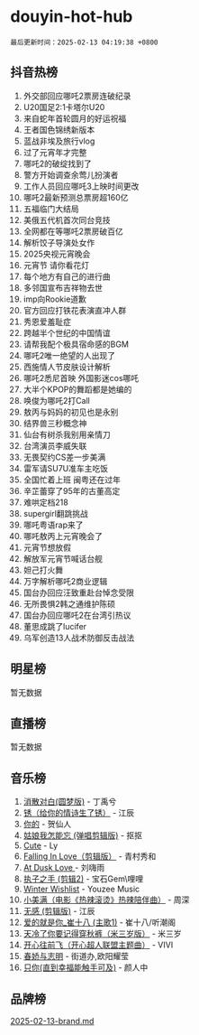 # douyin-hot-hub

`最后更新时间：2025-02-13 04:19:38 +0800`

## 抖音热榜

1. 外交部回应哪吒2票房连破纪录
1. U20国足2:1卡塔尔U20
1. 来自蛇年首轮圆月的好运祝福
1. 王者国色锦绣新版本
1. 蓝战非埃及旅行vlog
1. 过了元宵年才完整
1. 哪吒2的破绽找到了
1. 警方开始调查余莺儿扮演者
1. 工作人员回应哪吒3上映时间更改
1. 哪吒2最新预测总票房超160亿
1. 五福临门大结局
1. 美俄五代机首次同台竞技
1. 全网都在等哪吒2票房破百亿
1. 解析饺子导演处女作
1. 2025央视元宵晚会
1. 元宵节 请你看花灯
1. 每个地方有自己的进行曲
1. 多邻国宣布吉祥物去世
1. imp向Rookie道歉
1. 官方回应打铁花表演直冲人群
1. 秀恩爱羞耻症
1. 跨越半个世纪的中国情谊
1. 请帮我配个极具宿命感的BGM
1. 哪吒2唯一绝望的人出现了
1. 西施情人节皮肤设计解析
1. 哪吒2悉尼首映 外国影迷cos哪吒
1. 大半个KPOP的舞蹈都是她编的
1. 唤俊为哪吒2打Call
1. 敖丙与妈妈的初见也是永别
1. 结界兽三秒概念神
1. 仙台有树杀我别用亲情刀
1. 台湾演员李威失联
1. 无畏契约CS差一步美满
1. 雷军请SU7U准车主吃饭
1. 全国忙着上班 闽粤还在过年
1. 辛芷蕾穿了95年的古董高定
1. 难哄定档218
1. supergirl翻跳挑战
1. 哪吒粤语rap来了
1. 哪吒敖丙上元宵晚会了
1. 元宵节想放假
1. 解放军元宵节喊话台舰
1. 妲己打火舞
1. 万字解析哪吒2商业逻辑
1. 国台办回应汪致重赴台悼念受限
1. 无所畏惧2韩之通维护陈硕
1. 国台办回应哪吒2在台湾引热议
1. 董思成跳了lucifer
1. 乌军创造13人战术防御反击战法

## 明星榜

暂无数据

## 直播榜

暂无数据

## 音乐榜

1. [消散对白(圆梦版)](https://sf5-hl-cdn-tos.douyinstatic.com/obj/tos-cn-ve-2774/og4jB5I5IizzoZVAAAzWgBMAsMDWoArfwBOiFs) - 丁禹兮
1. [锈（给你的情诗生了锈）](https://sf5-hl-cdn-tos.douyinstatic.com/obj/tos-cn-ve-2774/o8a1PBtVqIYbPEGK6e5A4egedVMdm3fCIz6bbE) - 江辰
1. [你的](https://sf5-hl-cdn-tos.douyinstatic.com/obj/tos-cn-ve-2774/oYuIeKf42jB7sEV6B2upMdpYAgfrQWj0FeRegh) - 贺仙人
1. [姑娘我怎能忘 (弹唱剪辑版)](https://sf5-hl-cdn-tos.douyinstatic.com/obj/tos-cn-ve-2774/okamwrBGEMz6illuEofAsMV4yzF5tVWbBiA5AI) - 抠抠
1. [Cute](https://sf5-hl-cdn-tos.douyinstatic.com/obj/tos-cn-ve-2774/o4IbIzHWKAAB4wsS5qMBRiiAlEBGTpQRNfFvuo) - Ly
1. [Falling In Love（剪辑版）](https://sf5-hl-cdn-tos.douyinstatic.com/obj/tos-cn-ve-2774/o8ajpA8zzgBPahbBIO8AcKGBLJezFCRd1wfP9f) - 青村秀和
1. [ At Dusk  Love ](https://sf6-cdn-tos.douyinstatic.com/obj/tos-cn-ve-2774/o8CrpCf5CaYgI4ZrtQgMQAFEfuGqNnRSDQAPBc) - 刘嗨雨
1. [执子之手 (剪辑2)](https://sf5-hl-cdn-tos.douyinstatic.com/obj/tos-cn-ve-2774/oUoZLQjCc31XzqsBnBQUNgeKtYPBcgbFDwtfcu) - 宝石Gem\哩哩
1. [Winter Wishlist](https://sf5-hl-cdn-tos.douyinstatic.com/obj/tos-cn-ve-2774/oIIgUOeamCFCVAzxN6MFRLIBlLGpUqQxeeHrLE) - Youzee Music
1. [小美满（电影《热辣滚烫》热辣陪伴曲）](https://sf5-hl-cdn-tos.douyinstatic.com/obj/tos-cn-ve-2774/o0GAn2lSgfZIDUgtevCGDQYnFg4CwnrBaxbTZL) - 周深
1. [无感 (剪辑版)](https://sf5-hl-cdn-tos.douyinstatic.com/obj/tos-cn-ve-2774/o0eIsUzJBDlQaQFC5OFlgbMEZC1TFYBftOBn6p) - 江辰
1. [爱的就是你_崔十八 (主歌1)](https://sf5-hl-cdn-tos.douyinstatic.com/obj/tos-cn-ve-2774/oI5BO5DhFZ6UTcNCnZaOCBLtZ7WIMQGfgnXf5E) - 崔十八/听潮阁
1. [天冷了你要记得穿秋裤（米三岁版）](https://sf5-hl-cdn-tos.douyinstatic.com/obj/tos-cn-ve-2774/oQlIwVIDWiZ6BQilAorS7MA0AgCkQDvcZAdm1) - 米三岁
1. [开心往前飞（开心超人联盟主题曲）](https://sf5-hl-cdn-tos.douyinstatic.com/obj/tos-cn-ve-2774/9d8fb7c82cf1421fb93a9fe925275e0a) - VIVI
1. [春娇与志明](https://sf5-hl-cdn-tos.douyinstatic.com/obj/tos-cn-ve-2774/e530d8fceb7044b39707d7f9ff54add1) - 街道办,欧阳耀莹
1. [只你(直到幸福能触手可及)](https://sf5-hl-cdn-tos.douyinstatic.com/obj/tos-cn-ve-2774/o0lBkRDzFTeaVSUz3ZZSCBVtZ5DIMQGfgmEAuE) - 颜人中

## 品牌榜

[2025-02-13-brand.md](2025-02-13-brand.md)
